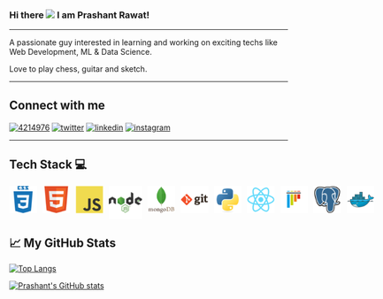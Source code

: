 ### Hi there <img src="https://raw.githubusercontent.com/MartinHeinz/MartinHeinz/master/wave.gif" width="30"> I am Prashant Rawat!

---

A passionate guy interested in learning and working on exciting techs like Web Development, ML & Data Science.

Love to play chess, guitar and sketch.

---

## Connect with me
<p align="left">
<a href="https://codepen.io/pacifier121/" target="blank"><img align="center" src="https://raw.githubusercontent.com/rahuldkjain/github-profile-readme-generator/master/src/images/icons/Social/codepen.svg" alt="4214976" height="30" width="40" /></a>
<a href="https://twitter.com/rawatprashant12" target="blank"><img align="center" src="https://raw.githubusercontent.com/rahuldkjain/github-profile-readme-generator/master/src/images/icons/Social/twitter.svg" alt="twitter" height="30" width="40" /></a> 
<a href="https://linkedin.com/in/prashant-rawat-61494b189/" target="blank"><img align="center" src="https://raw.githubusercontent.com/rahuldkjain/github-profile-readme-generator/master/src/images/icons/Social/linked-in-alt.svg" alt="linkedin" height="30" width="40" /></a>
<a href="https://instagram.com/__prashantr__" target="blank"><img align="center" src="https://raw.githubusercontent.com/rahuldkjain/github-profile-readme-generator/master/src/images/icons/Social/instagram.svg" alt="instagram" height="30" width="40" /></a>

----

## Tech Stack 💻 
<p align="left">
 <div style="display:flex; gap:10px;">
  <img src="https://github.com/devicons/devicon/blob/master/icons/css3/css3-plain-wordmark.svg" alt="CSS" width="50" height="50"/> <img src="https://github.com/devicons/devicon/blob/master/icons/html5/html5-original.svg" alt="HTML" width="50" height="50"/> <img src="https://github.com/devicons/devicon/blob/master/icons/javascript/javascript-original.svg" alt="JavaScript" width="50" height="50"/> 
  <img src="https://github.com/devicons/devicon/blob/master/icons/nodejs/nodejs-original-wordmark.svg" alt="NodeJS" width="60" height="60"/>
  <img src="https://github.com/devicons/devicon/blob/master/icons/mongodb/mongodb-original-wordmark.svg" alt="MongoDB" width="50" height="50"/>
  <img src="https://github.com/devicons/devicon/blob/master/icons/git/git-original-wordmark.svg" alt="Git" width="50" height="50"/>
  <img src="https://github.com/devicons/devicon/blob/master/icons/python/python-original.svg" alt="python" width="50" height="50"/> 
  <img src="https://github.com/devicons/devicon/blob/master/icons/react/react-original.svg" alt="React" width="50" height="50"/> 
  <img src="https://github.com/devicons/devicon/blob/master/icons/pytest/pytest-original.svg" alt="PyTest" width="50" height="50"/> 
  <img src="https://github.com/devicons/devicon/blob/master/icons/postgresql/postgresql-original.svg" alt="PostgresQL" width="50" height="50"/> 
  <img src="https://github.com/devicons/devicon/blob/master/icons/docker/docker-original.svg" alt="Docker" width="50" height="50"/> 
</div>

  
## &#x1f4c8; My GitHub Stats

[![Top Langs](https://github-readme-stats.vercel.app/api/top-langs/?username=prashantr2&hide=java,html,css&theme=radical)](https://github.com/anuraghazra/github-readme-stats)

[![Prashant's GitHub stats](https://github-readme-stats.vercel.app/api?username=prashantr2&theme=radical)](https://github.com/anuraghazra/github-readme-stats)
